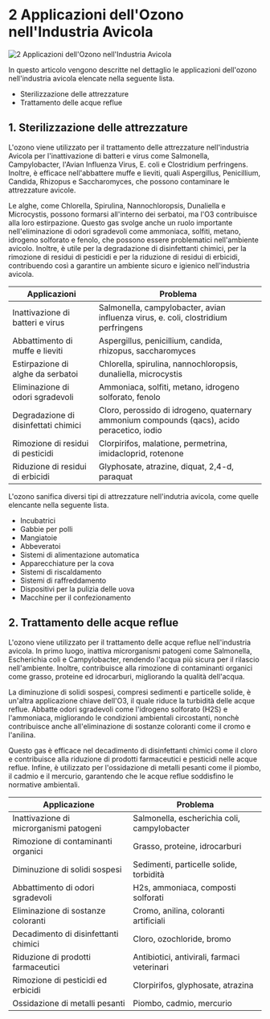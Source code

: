 # 2 Applicazioni dell'Ozono nell'Industria Avicola 

![2 Applicazioni dell'Ozono nell'Industria Avicola](/assets/images/avicola-applicazioni-featured.jpg "2 Applicazioni dell'Ozono nell'Industria Avicola")



In questo articolo vengono descritte nel dettaglio le applicazioni dell'ozono nell'industria avicola elencate nella seguente lista.

- Sterilizzazione delle attrezzature
- Trattamento delle acque reflue

## 1. Sterilizzazione delle attrezzature

L'ozono viene utilizzato per il trattamento delle attrezzature nell'industria Avicola per l'inattivazione di batteri e virus come Salmonella, Campylobacter, l'Avian Influenza Virus, E. coli e Clostridium perfringens. Inoltre, è efficace nell'abbattere muffe e lieviti, quali Aspergillus, Penicillium, Candida, Rhizopus e Saccharomyces, che possono contaminare le attrezzature avicole.

Le alghe, come Chlorella, Spirulina, Nannochloropsis, Dunaliella e Microcystis, possono formarsi all'interno dei serbatoi, ma l'O3 contribuisce alla loro estirpazione. Questo gas svolge anche un ruolo importante nell'eliminazione di odori sgradevoli come ammoniaca, solfiti, metano, idrogeno solforato e fenolo, che possono essere problematici nell'ambiente avicolo. Inoltre, è utile per la degradazione di disinfettanti chimici, per la rimozione di residui di pesticidi e per la riduzione di residui di erbicidi, contribuendo così a garantire un ambiente sicuro e igienico nell'industria avicola.

| Applicazioni | Problema | 
| --- | --- |
| Inattivazione di batteri e virus | Salmonella, campylobacter, avian influenza virus, e. coli, clostridium perfringens |
| Abbattimento di muffe e lieviti | Aspergillus, penicillium, candida, rhizopus, saccharomyces |
| Estirpazione di alghe da serbatoi | Chlorella, spirulina, nannochloropsis, dunaliella, microcystis |
| Eliminazione di odori sgradevoli | Ammoniaca, solfiti, metano, idrogeno solforato, fenolo |
| Degradazione di disinfettati chimici | Cloro, perossido di idrogeno, quaternary ammonium compounds (qacs), acido peracetico, iodio |
| Rimozione di residui di pesticidi | Clorpirifos, malatione, permetrina, imidacloprid, rotenone |
| Riduzione di residui di erbicidi | Glyphosate, atrazine, diquat, 2,4-d, paraquat |

L'ozono sanifica diversi tipi di attrezzature nell'indutria avicola, come quelle elencante nella seguente lista.

- Incubatrici
- Gabbie per polli
- Mangiatoie
- Abbeveratoi
- Sistemi di alimentazione automatica
- Apparecchiature per la cova
- Sistemi di riscaldamento
- Sistemi di raffreddamento
- Dispositivi per la pulizia delle uova
- Macchine per il confezionamento

## 2. Trattamento delle acque reflue

L'ozono viene utilizzato per il trattamento delle acque reflue nell'industria avicola. In primo luogo, inattiva microrganismi patogeni come Salmonella, Escherichia coli e Campylobacter, rendendo l'acqua più sicura per il rilascio nell'ambiente. Inoltre, contribuisce alla rimozione di contaminanti organici come grasso, proteine ed idrocarburi, migliorando la qualità dell'acqua. 

La diminuzione di solidi sospesi, compresi sedimenti e particelle solide, è un'altra applicazione chiave dell'O3, il quale riduce la turbidità delle acque reflue. Abbatte odori sgradevoli come l'idrogeno solforato (H2S) e l'ammoniaca, migliorando le condizioni ambientali circostanti, nonchè contribuisce anche all'eliminazione di sostanze coloranti come il cromo e l'anilina. 

Questo gas è efficace nel decadimento di disinfettanti chimici come il cloro e contribuisce alla riduzione di prodotti farmaceutici e pesticidi nelle acque reflue. Infine, è utilizzato per l'ossidazione di metalli pesanti come il piombo, il cadmio e il mercurio, garantendo che le acque reflue soddisfino le normative ambientali.

| Applicazione | Problema | 
| --- | --- |
| Inattivazione di microrganismi patogeni | Salmonella, escherichia coli, campylobacter |
| Rimozione di contaminanti organici | Grasso, proteine, idrocarburi |
| Diminuzione di solidi sospesi | Sedimenti, particelle solide, torbidità |
| Abbattimento di odori sgradevoli | H2s, ammoniaca, composti solforati |
| Eliminazione di sostanze coloranti | Cromo, anilina, coloranti artificiali |
| Decadimento di disinfettanti chimici | Cloro, ozochloride, bromo |
| Riduzione di prodotti farmaceutici | Antibiotici, antivirali, farmaci veterinari |
| Rimozione di pesticidi ed erbicidi | Clorpirifos, glyphosate, atrazina |
| Ossidazione di metalli pesanti | Piombo, cadmio, mercurio |

